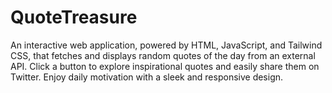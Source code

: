 # QuoteTreasure
An interactive web application, powered by HTML, JavaScript, and Tailwind CSS, that fetches and displays random quotes of the day from an external API. Click a button to explore inspirational quotes and easily share them on Twitter. Enjoy daily motivation with a sleek and responsive design.
